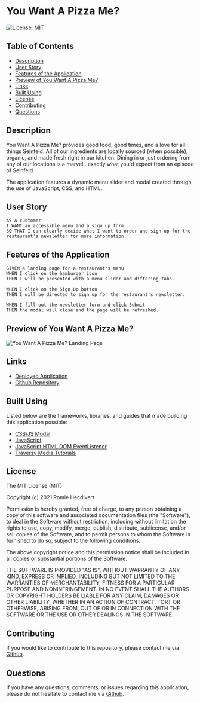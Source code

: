 # You Want A Pizza Me?

[![License: MIT](https://img.shields.io/badge/License-MIT-yellow.svg)](https://opensource.org/licenses/MIT)

## Table of Contents

- [Description](#description)
- [User Story](#user-story)
- [Features of the Application](#features-of-the-application)
- [Preview of You Want A Pizza Me?](#preview-of-you-want-a-pizza-me)
- [Links](#links)
- [Built Using](#built-using)
- [License](#license)
- [Contributing](#contributing)
- [Questions](#questions)

## Description

You Want A Pizza Me? provides good food, good times, and a love for all things Seinfeld. All of our ingredients are
locally sourced (when possible), organic, and made fresh right in our kitchen. Dining in or just ordering from any of
our locations is a marvel...exactly what you'd expect from an episode of Seinfeld.

The application features a dynamic menu slider and modal created through the use of JavaScript, CSS, and HTML.

## User Story

```
AS A customer
I WANT an accessible menu and a sign up form
SO THAT I can clearly decide what I want to order and sign up for the restaurant's newsletter for more information.
```

## Features of the Application

```
GIVEN a landing page for a restaurant's menu
WHEN I click on the hamburger icon
THEN I will be presented with a menu slider and differing tabs.

WHEN I click on the Sign Up button
THEN I will be directed to sign up for the restaurant's newsletter.

WHEN I fill out the newsletter form and click Submit
THEN the modal will close and the page will be refreshed.
```

## Preview of You Want A Pizza Me?

![You Want A Pizza Me? Landing Page]()

## Links

- [Deployed Application]()
- [Github Repository](https://github.com/rh9891/YouWantAPizzaMe)

## Built Using

Listed below are the frameworks, libraries, and guides that made building this application possible:

- [CSS/JS Modal](https://www.w3schools.com/howto/howto_css_modals.asp)
- [JavaScript](https://www.w3schools.com/js/default.asp)
- [JavaScript HTML DOM EventListener](https://www.w3schools.com/js/js_htmldom_eventlistener.asp)
- [Traversy Media Tutorials](https://www.traversymedia.com)

## License

The MIT License (MIT)

Copyright (c) 2021 Romie Hecdivert

Permission is hereby granted, free of charge, to any person obtaining a copy of this software and associated
documentation files (the "Software"), to deal in the Software without restriction, including without limitation the
rights to use, copy, modify, merge, publish, distribute, sublicense, and/or sell copies of the Software, and to permit
persons to whom the Software is furnished to do so, subject to the following conditions:

The above copyright notice and this permission notice shall be included in all copies or substantial portions of the
Software.

THE SOFTWARE IS PROVIDED "AS IS", WITHOUT WARRANTY OF ANY KIND, EXPRESS OR IMPLIED, INCLUDING BUT NOT LIMITED TO THE
WARRANTIES OF MERCHANTABILITY, FITNESS FOR A PARTICULAR PURPOSE AND NONINFRINGEMENT. IN NO EVENT SHALL THE AUTHORS OR
COPYRIGHT HOLDERS BE LIABLE FOR ANY CLAIM, DAMAGES OR OTHER LIABILITY, WHETHER IN AN ACTION OF CONTRACT, TORT OR
OTHERWISE, ARISING FROM, OUT OF OR IN CONNECTION WITH THE SOFTWARE OR THE USE OR OTHER DEALINGS IN THE SOFTWARE.

## Contributing

If you would like to contribute to this repository, please contact me via [Github](https://github.com/rh9891).

## Questions

If you have any questions, comments, or issues regarding this application, please do not hesitate to contact me
via [Github](https://github.com/rh9891).
